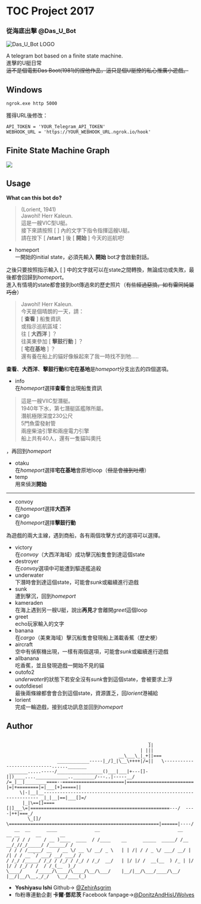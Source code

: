 # TOC Project 2017
### 從海底出擊 @Das_U_Bot
![Das_U_Bot LOGO](https://i.imgur.com/X8bE7O3.jpg)

A telegram bot based on a finite state machine.  
進擊的U艇日常  
~~這不是個電影Das Boot(1981)的捏他作品，這只是個U艇控的私心推廣小遊戲。~~

## Windows
```
ngrok.exe http 5000
```
獲得URL後修改：
```python=11
API_TOKEN = 'YOUR_Telegram_API_TOKEN'
WEBHOOK_URL = 'https://YOUR_WEBHOOK_URL.ngrok.io/hook'
```

## Finite State Machine Graph
![](https://i.imgur.com/TnEpgF9.png)

## Usage
**What can this bot do?**
> (Lorient, 1941)  
Jawohl! Herr Kaleun.  
這是一艘VIC型U艇。  
接下來請按照 [ ] 內的文字下指令指揮這艘U艇。  
請在按下 [ **/start** ] 後 [ **開始** ] 今天的巡航吧!  

* homeport  
一開始的initial state，必須先輸入 **開始** bot才會啟動對話。

之後只要按照指示輸入 [ ] 中的文字就可以在state之間轉換，無論成功或失敗，最後都會回歸到*homeport*。  
進入有情境的state都會接到bot傳過來的歷史照片（~~有些經過惡搞，如有雷同純屬巧合~~）  

> Jawohl! Herr Kaleun.  
今天是個晴朗的一天，請：  
[ **查看** ] 船隻資訊  
或指示巡航區域：  
往 [ **大西洋** ] ？  
往美東參加 [ **擊鼓行動** ] ？  
 [ **宅在基地** ] ？  
還有養在船上的貓好像躲起來了我一時找不到牠.....  

**查看**、**大西洋**、**擊鼓行動**和**宅在基地**是*homeport*分支出去的四個選項。  
* info  
在*homeport*選擇**查看**會出現船隻資訊  
> 這是一艘VIIC型潛艇。  
1940年下水，第七潛艇區艦隊所屬。  
潛航極限深度230公尺  
5門魚雷發射管  
兩座柴油引擎和兩座電力引擎  
船上共有40人，還有一隻貓叫奧托  

，再回到*homeport*  
* otaku  
在*homeport*選擇**宅在基地**會原地loop（~~但是會接到吐槽~~）  
* temp  
用來偵測**開始**  
---
* convoy  
在*homeport*選擇**大西洋**  
* cargo  
在*homeport*選擇**擊鼓行動**  

為遊戲的兩大主線，遇到商船，各有兩個攻擊方式的選項可以選擇。  
* victory  
在*convoy*（大西洋海域）成功擊沉船隻會到達這個state  
* destroyer  
在*convoy*選項中可能遭到驅逐艦追殺  
* underwater  
下潛時會到達這個state，可能會*sunk*或繼續進行遊戲  
* sunk  
遭到擊沉，回到*homeport*  
* kameraden  
在海上遇到另一艘U艇，說出**再見**才會離開*greet*這個loop  
* greet  
echo玩家輸入的文字  
* banana  
在*cargo*（美東海域）擊沉船隻會發現船上滿載香蕉（歷史梗）  
* aircraft  
空中有偵察機出現，一樣有兩個選項，可能會*sunk*或繼續進行遊戲  
* allbanana  
吃香蕉，並且發現遊戲一開始不見的貓  
* outofo2  
*underwater*的狀態下若安全沒有*sunk*會到這個state，會被要求上浮  
* outofdiesel  
最後兩條線都會會合到這個state，資源匱乏，回*lorient*港補給  
* lorient  
完成一輪遊戲，接到成功訊息並回到*homeport*  

## Author
<!--ASCIIART:U-BOOT/byYoshiyasu Ishi@greywolfKarl-->
```
                                                     _
                                                     ]|
                                                  | |||
                                          __\___\_|_+||===
                   ____________-----|_/]_|\__\++++|/=||   \----------------------------......_______ 
 _______.....-----/_________________()___|___|+---[]-||)____....____________..________/---..|-----__/
/=_|__|________====--=======================|=========================  |=|+========|=|___[+]=====||
     \|-|__|__-------------------------------------------------------------------- _|_|__|==|___[]=/
      |_|\==[]====[|]___\=|====================================================---/  ----|++|===_/
        \_[]/            \========================================================|======|----/
   __  __      ____              __                             __           __ __      __       __
  / / / /     / __ )____  ____  / /____    __      _____  _____/ /__      __/_//_/_____/ /______/ /
 / / / /_____/ __  / __ \/ __ \/ __/ _ \   | | /| / / _ \/ ___/ __/ | /| / / __ `/ ___/ __/ ___/ / 
/ /_/ /_____/ /_/ / /_/ / /_/ / /_/  __/   | |/ |/ /  __(__  ) /_ | |/ |/ / /_/ / /  / /_(__  )_/  
\____/     /_____/\____/\____/\__/\___/    |__/|__/\___/____/\__/ |__/|__/\__,_/_/   \__/____(_) 
```
* **Yoshiyasu Ishi**  Github-> [@ZehirAsgrim](https://github.com/ZehirAsgrim)  
* fb粉專連動企劃 **卡爾·鄧尼茨**  Facebook fanpage->[@DonitzAndHisUWolves](https://www.facebook.com/DonitzAndHisUWolves)  
